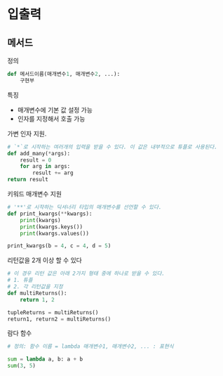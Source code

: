 # 입출력
## 메서드
정의
```py
def 메서드이름(매개변수1, 매개변수2, ...):
    구현부
```

특징
- 매개변수에 기본 값 설정 가능
- 인자를 지정해서 호출 가능

가변 인자 지원.
```py
# `*`로 시작하는 여러개의 입력을 받을 수 있다. 이 값은 내부적으로 튜플로 사용된다. 
def add_many(*args):
    result = 0
    for arg in args:
        result += arg
return result
```

키워드 매개변수 지원
```py
# '**'로 시작하는 딕셔너리 타입의 매개변수를 선언할 수 있다. 
def print_kwargs(**kwargs):
    print(kwargs)
    print(kwargs.keys())
    print(kwargs.values())

print_kwargs(b = 4, c = 4, d = 5)
```

리턴값을 2개 이상 할 수 있다
```py
# 이 경우 리턴 값은 아래 2가지 형태 중에 하나로 받을 수 있다. 
# 1. 튜플
# 2. 각 리턴값을 지정
def multiReturns():
    return 1, 2

tupleReturns = multiReturns()
return1, return2 = multiReturns()
```

람다 함수
```py
# 정의: 함수 이름 = lambda 매개변수1, 매개변수2, ... : 표현식

sum = lambda a, b: a + b
sum(3, 5)
```